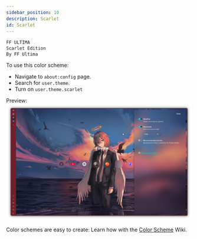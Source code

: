 ```yaml
---
sidebar_position: 10
description: Scarlet
id: Scarlet
---
```


```
FF ULTIMA
Scarlet Edition
By FF Ultima
```

To use this color scheme:
- Navigate to `about:config` page.
- Search for `user.theme`.
- Turn on `user.theme.scarlet`

Preview:
![preview](./preview.png)

Color schemes are easy to create: Learn how with the [Color Scheme](https://github.com/soulhotel/FF-ULTIMA/wiki/Create-a-Color-Scheme) Wiki.

